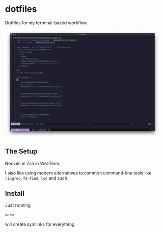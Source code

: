# dotfiles

Dotfiles for my terminal-based workflow.

![terminal nvim](screenshots/terminal_nvim.png)

## The Setup

Neovim in Zsh in WezTerm.

I also like using modern alternatives to common command-line tools like `ripgrep`,
`fd-find`, `lsd` and such.

## Install

Just running
```bash
make
```
will create symlinks for everything.
